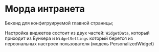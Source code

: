 # Морда интранета

Бекенд для конфигруируемой главной страницы;

Настройка виджетов состоит из двух частей: `WidgetData`, который приходит из Бункера и
`WidgetSettings` который берется из персональных настроек пользователя (модель PersonalizedWidget)





